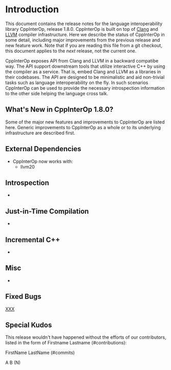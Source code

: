 # Introduction

This document contains the release notes for the language interoperability
library CppInterOp, release 1.8.0. CppInterOp is built on top of
[Clang](http://clang.llvm.org) and [LLVM](http://llvm.org%3E) compiler
infrastructure. Here we describe the status of CppInterOp in some detail,
including major improvements from the previous release and new feature work.
Note that if you are reading this file from a git checkout, this document
applies to the *next* release, not the current one.

CppInterOp exposes API from Clang and LLVM in a backward compatibe way. The API
support downstream tools that utilize interactive C++ by using the compiler as
a service. That is, embed Clang and LLVM as a libraries in their codebases. The
API are designed to be minimalistic and aid non-trivial tasks such as language
interoperability on the fly. In such scenarios CppInterOp can be used to provide
the necessary introspection information to the other side helping the language
cross talk.

## What's New in CppInterOp 1.8.0?

Some of the major new features and improvements to CppInterOp are listed here.
Generic improvements to CppInterOp as a whole or to its underlying
infrastructure are described first.

## External Dependencies

- CppInterOp now works with:
  - llvm20

## Introspection

-

## Just-in-Time Compilation

-

## Incremental C++

-

## Misc

-

## Fixed Bugs

[XXX](https://github.com/compiler-research/CppInterOp/issues/XXX)

<!---Get release bugs
 git log v1.7.0..main | grep 'Fixes|Closes'
 --->

## Special Kudos

This release wouldn't have happened without the efforts of our contributors,
listed in the form of Firstname Lastname (#contributions):

FirstName LastName (#commits)

A B (N)

<!---Find contributor list for this release
 git log --pretty=format:"%an"  v1.7.0...main | sort | uniq -c | sort -rn |\
   sed -E 's,^ *([0-9]+) (.*)$,\2 \(\1\),'
--->
